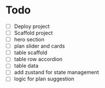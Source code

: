 # Todo

- [ ] Deploy project
- [ ] Scaffold project
- [ ] hero section
- [ ] plan slider and cards
- [ ] table scaffold
- [ ] table row accordion
- [ ] table data
- [ ] add zustand for state management
- [ ] logic for plan suggestion
